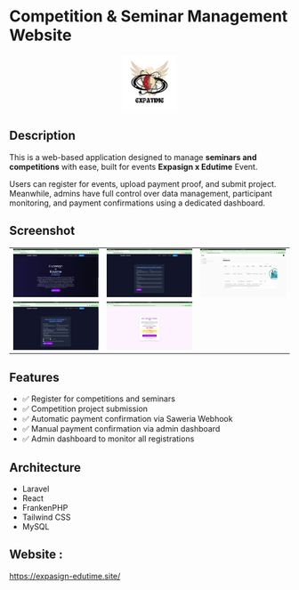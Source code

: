 # Competition & Seminar Management Website

<div align="center">
  <img src="public/logo.jpg" width="100" alt="Logo CafeX"/>
</div>

## Description

This is a web-based application designed to manage **seminars and competitions** with ease, built for events **Expasign x Edutime** Event.  

Users can register for events, upload payment proof, and submit project.
Meanwhile, admins have full control over data management, participant monitoring, and payment confirmations using a dedicated dashboard.

## Screenshot

<table>
  <tr>
    <td><img src="public/1.png" alt="Home"/></td>
    <td><img src="public/2.png" alt="Pendaftaran Seminar Edutime"/></td>
    <td><img src="public/5.png" alt="Admin Page"/></td>

  </tr>
  <tr>
    <td><img src="public/3.png" alt="Pendaftaran Expasign"/></td>
    <td><img src="public/4.png" alt="Pembayaran Otomatis Menggunakan Webhook Saweria"/></td>
  </tr>
</table>

## Features

- ✅ Register for competitions and seminars
- ✅ Competition project submission
- ✅ Automatic payment confirmation via Saweria Webhook
- ✅ Manual payment confirmation via admin dashboard
- ✅ Admin dashboard to monitor all registrations

## Architecture

- Laravel
- React
- FrankenPHP
- Tailwind CSS
- MySQL

## Website :

https://expasign-edutime.site/